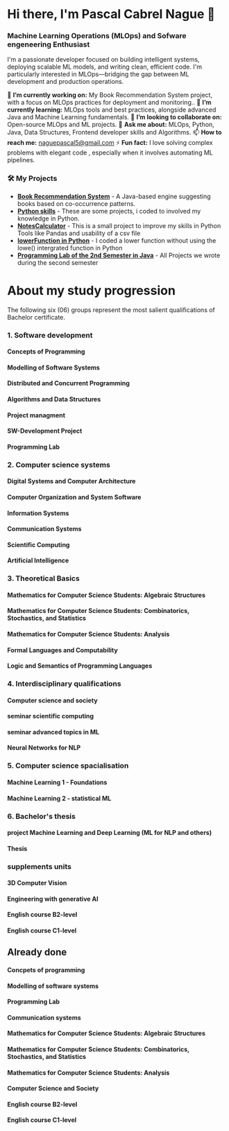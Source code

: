 # Hi there, I'm Pascal Cabrel Nague 👋

### Machine Learning Operations (MLOps)  and Sofware engeneering Enthusiast 

I'm a passionate developer focused on building intelligent systems, deploying scalable ML models, and writing clean, efficient code. I'm particularly interested in MLOps—bridging the gap between ML development and production operations.

🔭 **I’m currently working on:** My Book Recommendation System project, with a focus on MLOps practices for deployment and monitoring..
🌱 **I’m currently learning:** MLOps tools and best practices, alongside advanced Java and Machine Learning fundamentals.
👯 **I’m looking to collaborate on:** Open-source MLOps and ML projects.
💬 **Ask me about:** MLOps, Python, Java, Data Structures, Frontend developer skills and Algorithms.
📫 **How to reach me:** [naguepascal5@gmail.com](mailto:naguepascal5@gmail.com)
⚡ **Fun fact:** I love solving complex problems with elegant code , especially when it involves automating ML pipelines.

### 🛠️ My Projects

- **[Book Recommendation System](https://github.com/NPCabrel/book-recommender)** - A Java-based engine suggesting books based on co-occurrence patterns.
- **[Python skills](https://github.com/NPCabrel/miniProjects)** - These are some projects, i coded to involved my knowledge in Python.
- **[NotesCalculator](https://github.com/NPCabrel/NotesCalculatorFlask.git)** - This is a small project to improve my skills in Python Tools like Pandas and usability of a csv file
- **[lowerFunction in Python](https://github.com/NPCabrel/Python.git)** - I coded a lower function without using the lowe() intergrated function in Python
- **[Programming Lab of the 2nd Semester in Java](https://github.com/NPCabrel/Projekt_Semester2-1.git)** - All Projects we wrote during the second semester

# About my study progression

The following six (06) groups represent the most salient qualifications of Bachelor certificate.
###  1. Software development 
#### Concepts of Programming
#### Modelling of Software Systems
#### Distributed and Concurrent Programming
#### Algorithms and Data Structures
#### Project managment
#### SW-Development Project
#### Programming Lab

###  2. Computer science systems
#### Digital Systems and Computer Architecture
#### Computer Organization and System Software
#### Information Systems
#### Communication Systems
#### Scientific Computing
#### Artificial Intelligence

###  3. Theoretical Basics
#### Mathematics for Computer Science Students: Algebraic Structures
#### Mathematics for Computer Science Students: Combinatorics, Stochastics, and Statistics
#### Mathematics for Computer Science Students: Analysis
#### Formal Languages and Computability
#### Logic and Semantics of Programming Languages

###  4. Interdisciplinary qualifications
#### Computer science and society
#### seminar scientific computing
#### seminar advanced topics in ML
#### Neural Networks for NLP

### 5. Computer science spacialisation
#### Machine Learning 1 - Foundations
#### Machine Learning 2 - statistical ML

###  6. Bachelor's thesis
#### project Machine Learning and Deep Learning (ML for NLP and others)
#### Thesis

### supplements units
#### 3D Computer Vision
#### Engineering with generative AI
#### English course B2-level
#### English course C1-level


## Already done
#### Concpets of programming
#### Modelling of software systems
#### Programming Lab
#### Communication systems
#### Mathematics for Computer Science Students: Algebraic Structures
#### Mathematics for Computer Science Students: Combinatorics, Stochastics, and Statistics
#### Mathematics for Computer Science Students: Analysis
#### Computer Science and Society
#### English course B2-level
#### English course C1-level


